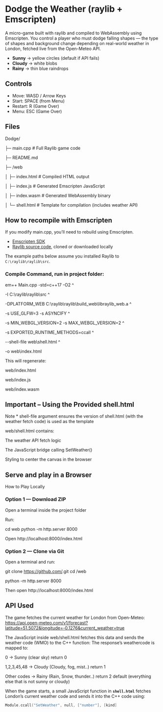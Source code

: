 # Dodge the Weather (raylib + Emscripten)

A micro-game built with raylib and compiled to WebAssembly using Emscripten.
You control a player who must dodge falling shapes — the type of shapes and background change depending on real-world weather in London, fetched live from the Open-Meteo API.
- **Sunny** → yellow circles (default if API fails)
- **Cloudy** → white blobs
- **Rainy** → thin blue raindrops

## Controls
- Move: WASD / Arrow Keys
- Start: SPACE (from Menu)
- Restart: R (Game Over)
- Menu: ESC (Game Over)

## Files

 Dodge/
 
 ├─ main.cpp                 # Full Raylib game code
 
 ├─ README.md   
 
 ├─ /web
 
 │   ├─ index.html           # Compiled HTML output
 
 │   ├─ index.js             # Generated Emscripten JavaScript
 
 │   ├─ index.wasm           # Generated WebAssembly binary
 
 │   └─ shell.html           # Template for compilation (includes weather API)


## How to recompile with Emscripten

If you modify main.cpp, you’ll need to rebuild using Emscripten.

- [Emscripten SDK](https://emscripten.org/docs/getting_started/downloads.html)
- [Raylib source code](https://www.raylib.com/), cloned or downloaded locally

The example paths below assume you installed Raylib to `C:\raylib\raylib\src`.  

### Compile Command, run in project folder:

em++ Main.cpp -std=c++17 -O2 ^

  -I C:\raylib\raylib\src ^
  
  -DPLATFORM_WEB C:\raylib\raylib\build_web\libraylib_web.a ^
  
  -s USE_GLFW=3 -s ASYNCIFY ^
  
  -s MIN_WEBGL_VERSION=2 -s MAX_WEBGL_VERSION=2 ^
  
  -s EXPORTED_RUNTIME_METHODS=ccall ^
  
  --shell-file web\shell.html ^
  
  -o web\index.html



This will regenerate:

web/index.html

web/index.js

web/index.wasm


## Important – Using the Provided shell.html
Note  * shell-file argument ensures the version of shell.html (with the weather fetch code) is used as the template

web/shell.html contains:

The weather API fetch logic

The JavaScript bridge calling SetWeather()

Styling to center the canvas in the browser



## Serve and play in a Browser

How to Play Locally 

### Option 1 — Download ZIP

Open a terminal inside the project folder

Run:

cd web
python -m http.server 8000


Open http://localhost:8000/index.html


### Option 2 — Clone via Git

Open a terminal and run:

git clone https://github.com/<your-repo-name>.git
cd <your-repo-name>/web

python -m http.server 8000

Then open http://localhost:8000/index.html


## API Used
The game fetches the current weather for London from Open-Meteo:
https://api.open-meteo.com/v1/forecast?latitude=51.5072&longitude=-0.1276&current_weather=true

The JavaScript inside web/shell.html fetches this data and sends the weather code (WMO) to the C++ function:
The response’s weathercode is mapped to:

0 → Sunny (clear sky) return 0 

1,2,3,45,48 → Cloudy (Cloudy, fog, mist..) return 1

Other codes → Rainy (Rain, Snow, thunder..)  return 2 default (everything else that is not sunny or cloudy)

When the game starts, a small JavaScript function in **`shell.html`** fetches London’s current weather code and sends it into the C++ code using:
```cpp
Module.ccall("SetWeather", null, ["number"], [kind]
